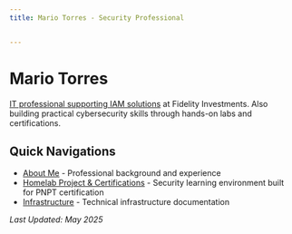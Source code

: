```yaml
---
title: Mario Torres - Security Professional


---
```


# Mario Torres

[IT professional supporting IAM solutions](about/) at Fidelity Investments. Also building practical cybersecurity skills through hands-on labs and certifications.

## Quick Navigations

- [About Me](about/) - Professional background and experience
- [Homelab Project & Certifications](homelab/index.md) - Security learning environment built for PNPT certification
- [Infrastructure](infrastructure/index.md) - Technical infrastructure documentation

*Last Updated: May 2025*
